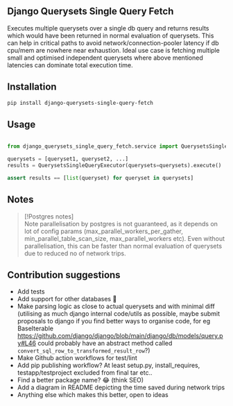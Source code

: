 ## Django Querysets Single Query Fetch

Executes multiple querysets over a single db query and returns results which would have been returned in normal evaluation of querysets. This can help in critical paths to avoid network/connection-pooler latency if db cpu/mem are nowhere near exhaustion. Ideal use case is fetching multiple small and optimised independent querysets where above mentioned latencies can dominate total execution time.

## Installation

```bash
pip install django-querysets-single-query-fetch
```

## Usage

```py

from django_querysets_single_query_fetch.service import QuerysetsSingleQueryFetch

querysets = [queryset1, queryset2, ...]
results = QuerysetsSingleQueryExecutor(querysets=querysets).execute()

assert results == [list(queryset) for queryset in querysets]

```

## Notes

> [!Postgres notes]  
> Note parallelisation by postgres is not guaranteed, as it depends on lot of config params (max_parallel_workers_per_gather, min_parallel_table_scan_size, max_parallel_workers etc). Even without parallelisation, this can be faster than normal evaluation of querysets due to reduced no of network trips.


## Contribution suggestions

- Add tests
- Add support for other databases 👀
- Make parsing logic as close to actual querysets and with minimal diff (utilising as much django internal code/utils as possible, maybe submit proposals to django if you find better ways to organise code, for eg BaseIterable https://github.com/django/django/blob/main/django/db/models/query.py#L46 could probably have an abstract method called `convert_sql_row_to_transformed_result_row`?)
- Make Github action workflows for test/lint
- Add pip publishing workflow? At least setup.py, install_requires, testapp/testproject excluded from final tar etc..
- Find a better package name? 😂 (think SEO)
- Add a diagram in README depicting the time saved during network trips
- Anything else which makes this better, open to ideas